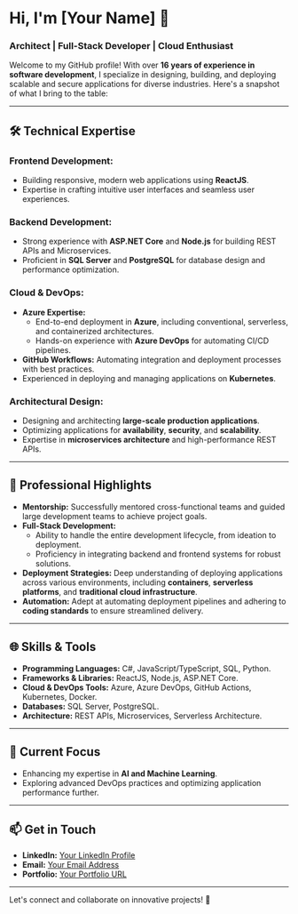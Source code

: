 # Hi, I'm [Your Name] 👋  
### Architect | Full-Stack Developer | Cloud Enthusiast  

Welcome to my GitHub profile! With over **16 years of experience in software development**, I specialize in designing, building, and deploying scalable and secure applications for diverse industries. Here's a snapshot of what I bring to the table:

---

## 🛠️ Technical Expertise  
### **Frontend Development:**  
- Building responsive, modern web applications using **ReactJS**.  
- Expertise in crafting intuitive user interfaces and seamless user experiences.  

### **Backend Development:**  
- Strong experience with **ASP.NET Core** and **Node.js** for building REST APIs and Microservices.  
- Proficient in **SQL Server** and **PostgreSQL** for database design and performance optimization.  

### **Cloud & DevOps:**  
- **Azure Expertise:**  
  - End-to-end deployment in **Azure**, including conventional, serverless, and containerized architectures.  
  - Hands-on experience with **Azure DevOps** for automating CI/CD pipelines.  
- **GitHub Workflows:** Automating integration and deployment processes with best practices.  
- Experienced in deploying and managing applications on **Kubernetes**.  

### **Architectural Design:**  
- Designing and architecting **large-scale production applications**.  
- Optimizing applications for **availability**, **security**, and **scalability**.  
- Expertise in **microservices architecture** and high-performance REST APIs.  

---

## 🌟 Professional Highlights  
- **Mentorship:** Successfully mentored cross-functional teams and guided large development teams to achieve project goals.  
- **Full-Stack Development:**  
  - Ability to handle the entire development lifecycle, from ideation to deployment.  
  - Proficiency in integrating backend and frontend systems for robust solutions.  
- **Deployment Strategies:** Deep understanding of deploying applications across various environments, including **containers**, **serverless platforms**, and **traditional cloud infrastructure**.  
- **Automation:** Adept at automating deployment pipelines and adhering to **coding standards** to ensure streamlined delivery.  

---

## 🌐 Skills & Tools  
- **Programming Languages:** C#, JavaScript/TypeScript, SQL, Python.  
- **Frameworks & Libraries:** ReactJS, Node.js, ASP.NET Core.  
- **Cloud & DevOps Tools:** Azure, Azure DevOps, GitHub Actions, Kubernetes, Docker.  
- **Databases:** SQL Server, PostgreSQL.  
- **Architecture:** REST APIs, Microservices, Serverless Architecture.  

---

## 🌱 Current Focus  
- Enhancing my expertise in **AI and Machine Learning**.  
- Exploring advanced DevOps practices and optimizing application performance further.

---

## 📫 Get in Touch  
- **LinkedIn:** [Your LinkedIn Profile](#)  
- **Email:** [Your Email Address](#)  
- **Portfolio:** [Your Portfolio URL](#)  

---

Let's connect and collaborate on innovative projects! 🚀  
